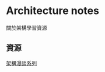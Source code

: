 # Architecture notes
關於架構學習資源

## 資源

[架構漫談系列](http://www.infoq.com/cn/articles/an-informal-discussion-on-architecture-part01?utm_campaign=rightbar_v2&utm_source=infoq&utm_medium=articles_link&utm_content=link_text)
